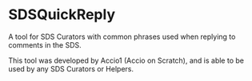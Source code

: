 # SDSQuickReply
A tool for SDS Curators with common phrases used when replying to comments in the SDS.

This tool was developed by Accio1 (Accio on Scratch), and is able to be used by any SDS Curators or Helpers.
